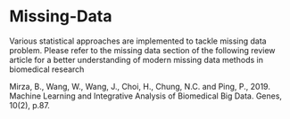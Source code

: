 # Missing-Data
Various statistical approaches are implemented to tackle missing data problem. Please refer to the missing data section of the following review article for a better understanding of modern missing data methods in biomedical research

Mirza, B., Wang, W., Wang, J., Choi, H., Chung, N.C. and Ping, P., 2019. Machine Learning and Integrative Analysis of Biomedical Big Data. Genes, 10(2), p.87.
